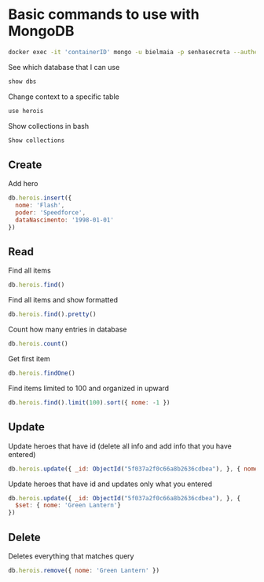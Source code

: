 # Basic commands to use with MongoDB

``` bash
docker exec -it 'containerID' mongo -u bielmaia -p senhasecreta --authenticationDatabase herois
```

See which database that I can use
``` bash
show dbs
```

Change context to a specific table
``` bash
use herois
```

Show collections in bash
``` bash
Show collections
```

## Create
Add hero
``` javascript
db.herois.insert({
  nome: 'Flash',
  poder: 'Speedforce',
  dataNascimento: '1998-01-01'
})
```

## Read
Find all items
``` javascript
db.herois.find()
```

Find all items and show formatted
``` javascript
db.herois.find().pretty()
```

Count how many entries in database
``` javascript
db.herois.count()
```

Get first item
``` javascript
db.herois.findOne()
```

Find items limited to 100 and organized in upward
``` javascript
db.herois.find().limit(100).sort({ nome: -1 })
```

## Update
Update heroes that have id (delete all info and add info that you have entered)
``` javascript
db.herois.update({ _id: ObjectId("5f037a2f0c66a8b2636cdbea"), }, { nome: 'Supergirl' })
```
Update heroes that have id and updates only what you entered
``` javascript
db.herois.update({ _id: ObjectId("5f037a2f0c66a8b2636cdbea"), }, {
  $set: { nome: 'Green Lantern'}
})
```

## Delete
Deletes everything that matches query
``` javascript
db.herois.remove({ nome: 'Green Lantern' })
```